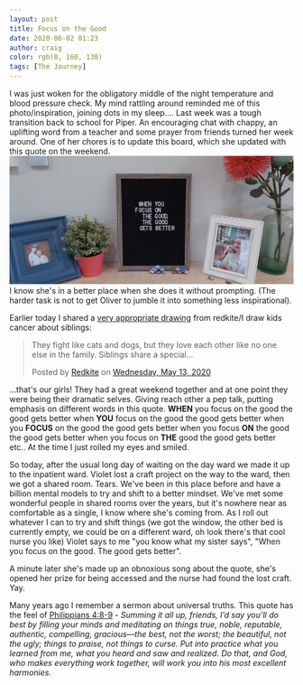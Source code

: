 ```yaml
---
layout: post
title: Focus on the Good
date: 2020-06-02 01:23
author: craig
color: rgb(0, 160, 130)
tags: [The Journey]
---
```


I was just woken for the obligatory middle of the night temperature and blood pressure check. My mind rattling around reminded me of this photo/inspiration, joining dots in my sleep....
Last week was a tough transition back to school for Piper. An encouraging chat with chappy, an uplifting word from a teacher and some prayer from friends turned her week around. 
One of her chores is to update this board, which she updated with this quote on the weekend. 
![Letter board saying when you focus on the good the good gets better](/assets/img/posts/focus-on-good.jpg "Focus on the good")
I know she's in a better place when she does it without prompting. (The harder task is not to get Oliver to jumble it into something less inspirational).

Earlier today I shared a [very appropriate drawing](https://www.facebook.com/redkitecharity/posts/10158693028219684) from redkite/I draw kids cancer about siblings:
<div id="fb-root"></div><script async defer crossorigin="anonymous" src="https://connect.facebook.net/en_US/sdk.js#xfbml=1&version=v7.0" nonce="LLz3cA8l"></script>
<div class="fb-post" data-href="https://www.facebook.com/redkitecharity/posts/10158693028219684" data-show-text="true" data-width=""><blockquote cite="https://developers.facebook.com/redkitecharity/posts/10158693028219684" class="fb-xfbml-parse-ignore"><p>They fight like cats and dogs, but they love each other like no one else in the family. Siblings share a special...</p>Posted by <a href="https://www.facebook.com/redkitecharity/">Redkite</a> on&nbsp;<a href="https://developers.facebook.com/redkitecharity/posts/10158693028219684">Wednesday, May 13, 2020</a></blockquote></div>

...that's our girls! They had a great weekend together and at one point they were being their dramatic selves. Giving reach other a pep talk, putting emphasis on different words in this quote. 
**WHEN** you focus on the good the good gets better
when **YOU** focus on the good the good gets better
when you **FOCUS** on the good the good gets better
when you focus **ON** the good the good gets better
when you focus on **THE** good the good gets better
etc..
At the time I just rolled my eyes and smiled.

So today, after the usual long day of waiting on the day ward we made it up to the inpatient ward. Violet lost a craft project on the way to the ward, then we got a shared room. Tears. We've been in this place before and have a billion mental models to try and shift to a better mindset. We've met some wonderful people in shared rooms over the years, but it's nowhere near as comfortable as a single, I know where she's coming from. As I roll out whatever I can to try and shift things (we got the window, the other bed is currently empty, we could be on a different ward, oh look there's that cool nurse you like) Violet says to me "you know what my sister says", "When you focus on the good. The good gets better".

A minute later she's made up an obnoxious song about the quote, she's opened her prize for being accessed and the nurse had found the lost craft. Yay.

Many years ago I remember a sermon about universal truths. This quote has the feel of [Philippians 4:8‭-‬9](https://www.bible.com/bible/97/PHP.4.8.MSG) -
*Summing it all up, friends, I’d say you’ll do best by filling your minds and meditating on things true, noble, reputable, authentic, compelling, gracious—the best, not the worst; the beautiful, not the ugly; things to praise, not things to curse. Put into practice what you learned from me, what you heard and saw and realized. Do that, and God, who makes everything work together, will work you into his most excellent harmonies.*